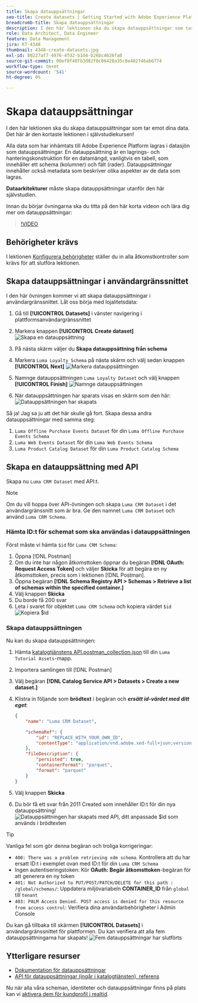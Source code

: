 ```yaml
---
title: Skapa datauppsättningar
seo-title: Create datasets | Getting Started with Adobe Experience Platform for Data Architects and Data Engineers
breadcrumb-title: Skapa datauppsättningar
description: I den här lektionen ska du skapa datauppsättningar som tar emot dina data.
role: Data Architect, Data Engineer
feature: Data Management
jira: KT-4348
thumbnail: 4348-create-datasets.jpg
exl-id: 80227af7-4976-4fd2-b1d4-b26bc4626fa0
source-git-commit: 00ef0f40fb3d82f0c06428a35c0e402f46ab6774
workflow-type: tm+mt
source-wordcount: '541'
ht-degree: 0%

---
```


# Skapa datauppsättningar

<!--15min-->

I den här lektionen ska du skapa datauppsättningar som tar emot dina data. Det här är den kortaste lektionen i självstudiekursen!

Alla data som har inhämtats till Adobe Experience Platform lagras i datasjön som datauppsättningar. En datauppsättning är en lagrings- och hanteringskonstruktion för en datamängd, vanligtvis en tabell, som innehåller ett schema (kolumner) och fält (rader). Datauppsättningar innehåller också metadata som beskriver olika aspekter av de data som lagras.

**Dataarkitekturer** måste skapa datauppsättningar utanför den här självstudien.

Innan du börjar övningarna ska du titta på den här korta videon och lära dig mer om datauppsättningar:
>[!VIDEO](https://video.tv.adobe.com/v/27269?learn=on)

## Behörigheter krävs

I lektionen [Konfigurera behörigheter](configure-permissions.md) ställer du in alla åtkomstkontroller som krävs för att slutföra lektionen.

<!--
* Permission items **[!UICONTROL Data Management]** > **[!UICONTROL View Datasets]** and **[!UICONTROL Manage Datasets]**
* Permission item **[!UICONTROL Sandboxes]** > `Luma Tutorial`
* User-role access to the `Luma Tutorial Platform` product profile
* Developer-role access to the `Luma Tutorial Platform` product profile (for API)
-->

## Skapa datauppsättningar i användargränssnittet

I den här övningen kommer vi att skapa datauppsättningar i användargränssnittet. Låt oss börja med lojalitetsdata:

1. Gå till **[!UICONTROL Datasets]** i vänster navigering i plattformsanvändargränssnittet
1. Markera knappen **[!UICONTROL Create dataset]**
   ![Skapa en datauppsättning](assets/datasets-createDataset.png)

1. På nästa skärm väljer du **Skapa datauppsättning från schema**
1. Markera `Luma Loyalty Schema` på nästa skärm och välj sedan knappen **[!UICONTROL Next]**
   ![Markera datauppsättningen](assets/datasets-selectSchema.png)

1. Namnge datauppsättningen `Luma Loyalty Dataset` och välj knappen **[!UICONTROL Finish]**
   ![Namnge datauppsättningen](assets/datasets-nameDataset.png)
1. När datauppsättningen har sparats visas en skärm som den här:
   ![Datauppsättningen har skapats](assets/datasets-created.png)

Så ja! Jag sa ju att det här skulle gå fort. Skapa dessa andra datauppsättningar med samma steg:

1. `Luma Offline Purchase Events Dataset` för din `Luma Offline Purchase Events Schema`
1. `Luma Web Events Dataset` för din `Luma Web Events Schema`
1. `Luma Product Catalog Dataset` för din `Luma Product Catalog Schema`


## Skapa en datauppsättning med API

Skapa nu `Luma CRM Dataset` med API:t.

>[!NOTE]
>
>Om du vill hoppa över API-övningen och skapa `Luma CRM Dataset` i det användargränssnitt som är bra. Ge den namnet `Luma CRM Dataset` och använd `Luma CRM Schema`.

### Hämta ID:t för schemat som ska användas i datauppsättningen

Först måste vi hämta `$id` för `Luma CRM Schema`:

1. Öppna [!DNL Postman]
1. Om du inte har någon åtkomsttoken öppnar du begäran **[!DNL OAuth: Request Access Token]** och väljer **Skicka** för att begära en ny åtkomsttoken, precis som i lektionen [!DNL Postman].
1. Öppna begäran **[!DNL Schema Registry API > Schemas > Retrieve a list of schemas within the specified container.]**
1. Välj knappen **Skicka**
1. Du borde få 200 svar
1. Leta i svaret för objektet `Luma CRM Schema` och kopiera värdet `$id`
   ![Kopiera $id](assets/dataset-crm-getSchemaId.png)

### Skapa datauppsättningen

Nu kan du skapa datauppsättningen:

1. Hämta [katalogtjänstens API.postman_collection.json](https://raw.githubusercontent.com/adobe/experience-platform-postman-samples/master/apis/experience-platform/Catalog%20Service%20API.postman_collection.json) till din `Luma Tutorial Assets`-mapp.
1. Importera samlingen till [!DNL Postman]
1. Välj begäran **[!DNL Catalog Service API > Datasets > Create a new dataset.]**
1. Klistra in följande som **brödtext** i begäran och ***ersätt id-värdet med ditt eget***:

   ```json
   {
       "name": "Luma CRM Dataset",
   
       "schemaRef": {
           "id": "REPLACE_WITH_YOUR_OWN_ID",
           "contentType": "application/vnd.adobe.xed-full+json;version=1"
       },
       "fileDescription": {
           "persisted": true,
           "containerFormat": "parquet",
           "format": "parquet"
       }
   }
   ```

1. Välj knappen **Skicka**
1. Du bör få ett svar från 2011 Created som innehåller ID:t för din nya datauppsättning!
   ![Datauppsättningen har skapats med API, ditt anpassade $id som används i brödtexten](assets/datasets-crm-created.png)

>[!TIP]
>
> Vanliga fel som gör denna begäran och troliga korrigeringar:
>
> * `400: There was a problem retrieving xdm schema`. Kontrollera att du har ersatt ID:t i exemplet ovan med ID:t för din `Luma CRM Schema`
> * Ingen autentiseringstoken: Kör **OAuth: Begär åtkomsttoken**-begäran för att generera en ny token
> * `401: Not Authorized to PUT/POST/PATCH/DELETE for this path : /global/schemas/`: Uppdatera miljövariabeln **CONTAINER_ID** från `global` till `tenant`
> * `403: PALM Access Denied. POST access is denied for this resource from access control`: Verifiera dina användarbehörigheter i Admin Console


Du kan gå tillbaka till skärmen **[!UICONTROL Datasets]** i användargränssnittet för plattformen. Du kan verifiera att alla fem datauppsättningarna har skapats!
![Fem datauppsättningar har slutförts](assets/datasets-allComplete.png)


## Ytterligare resurser

* [Dokumentation för datauppsättningar](https://experienceleague.adobe.com/docs/experience-platform/catalog/datasets/overview.html)
* [API för datauppsättningar (ingår i katalogtjänsten), referens](https://www.adobe.io/experience-platform-apis/references/catalog/#tag/Datasets)

Nu när alla våra scheman, identiteter och datauppsättningar finns på plats kan vi [aktivera dem för kundprofil i realtid](enable-profiles.md).
